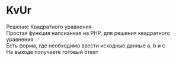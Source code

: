 # KvUr
Решение Квадратного уравнения</br>
Простая функция напсианная на PHP, для решения квадратного уравнения</br>
Есть форма, где необходимо ввести исходные данные a, b и c</br>
На выходе получаете готовый ответ</br>
